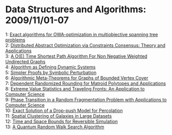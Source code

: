 # Data Structures and Algorithms: 2009/11/01-07  
1: [Exact algorithms for OWA-optimization in multiobjective spanning tree  problems](https://doi.org/10.48550/arXiv.0910.5744)  
2: [Distributed Abstract Optimization via Constraints Consensus: Theory and  Applications](https://doi.org/10.48550/arXiv.0910.5816)  
3: [A O(E) Time Shortest Path Algorithm For Non Negative Weighted Undirected  Graphs](https://doi.org/10.48550/arXiv.0911.0174)  
4: [Algorithm as Defining Dynamic Systems](https://doi.org/10.48550/arXiv.0911.0397)  
5: [Simpler Proofs by Symbolic Perturbation](https://doi.org/10.48550/arXiv.0910.1387)  
6: [Algorithmic Meta-Theorems for Graphs of Bounded Vertex Cover](https://doi.org/10.48550/arXiv.0910.0582)  
7: [Dependent Randomized Rounding for Matroid Polytopes and Applications](https://doi.org/10.48550/arXiv.0909.4348)  
8: [Extreme Value Statistics and Traveling Fronts: An Application to  Computer Science](https://doi.org/10.48550/arXiv.cond-mat/0109313)  
9: [Phase Transition in a Random Fragmentation Problem with Applications to  Computer Science](https://doi.org/10.48550/arXiv.cond-mat/0205034)  
10: [Exact Solution of a Drop-push Model for Percolation](https://doi.org/10.48550/arXiv.cond-mat/0205336)  
11: [Spatial Clustering of Galaxies in Large Datasets](https://doi.org/10.48550/arXiv.cs/0208015)  
12: [Time and Space Bounds for Reversible Simulation](https://doi.org/10.48550/arXiv.quant-ph/0101133)  
13: [A Quantum Random Walk Search Algorithm](https://doi.org/10.48550/arXiv.quant-ph/0210064)  